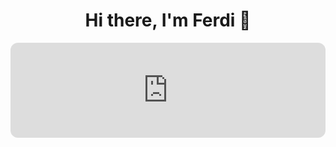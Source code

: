 <div align="center">
  <h1>Hi there, I'm Ferdi 👋</h1>
 <iframe style="border-radius:12px" src="https://open.spotify.com/embed/track/4h9wh7iOZ0GGn8QVp4RAOB?utm_source=generator" width="100%" height="152" frameBorder="0" allowfullscreen="" allow="autoplay; clipboard-write; encrypted-media; fullscreen; picture-in-picture" loading="lazy"></iframe>
</div>
